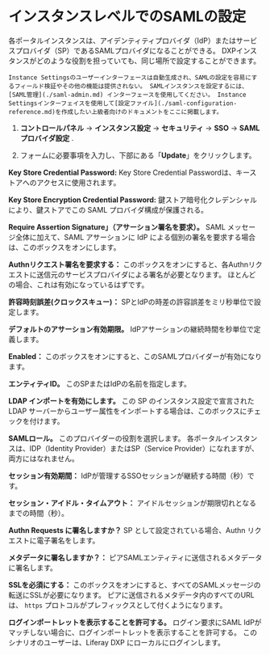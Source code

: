 # インスタンスレベルでのSAMLの設定

各ポータルインスタンスは、アイデンティティプロバイダ（IdP）またはサービスプロバイダ（SP）であるSAMLプロバイダになることができる。 DXPインスタンスがどのような役割を担っていても、同じ場所で設定することができます。

```{warning}
Instance Settingsのユーザーインターフェースは自動生成され、SAMLの設定を容易にするフィールド検証やその他の機能は提供されない。 SAMLインスタンスを設定するには、 [SAML管理](./saml-admin.md) インターフェースを使用してください。 Instance Settingsインターフェイスを使用して[設定ファイル](./saml-configuration-reference.md)を作成したい上級者向けのドキュメントをここに掲載します。
```

1. **コントロールパネル** &rarr; **インスタンス設定** &rarr; **セキュリティ** &rarr; **SSO** &rarr; **SAML プロバイダ設定** .

1. フォームに必要事項を入力し、下部にある「**Update**」をクリックします。

**Key Store Credential Password:** Key Store Credential Passwordは、キーストアへのアクセスに使用されます。

**Key Store Encryption Credential Password:** 鍵ストア暗号化クレデンシャルにより、鍵ストアでこの SAML プロバイダ構成が保護される。

**Require Assertion Signature」（アサーション署名を要求）。** SAML メッセージ全体に加えて、SAML アサーションに IdP による個別の署名を要求する場合は、このボックスをオンにします。

**Authnリクエスト署名を要求する：** このボックスをオンにすると、各Authnリクエストに送信元のサービスプロバイダによる署名が必要となります。 ほとんどの場合、これは有効になっているはずです。

**許容時刻誤差(クロックスキュー)：** SPとIdPの時差の許容誤差をミリ秒単位で設定します。

**デフォルトのアサーション有効期限。** IdPアサーションの継続時間を秒単位で定義します。

**Enabled：** このボックスをオンにすると、このSAMLプロバイダーが有効になります。

**エンティティID。** このSPまたはIdPの名前を指定します。

**LDAP インポートを有効にします。** この SP のインスタンス設定で宣言された LDAP サーバーからユーザー属性をインポートする場合は、このボックスにチェックを付けます。

**SAMLロール。** このプロバイダーの役割を選択します。 各ポータルインスタンスは、IDP（Identity Provider）またはSP（Service Provider）になれますが、両方にはなれません。

**セッション有効期間：** IdPが管理するSSOセッションが継続する時間（秒）です。

**セッション・アイドル・タイムアウト：** アイドルセッションが期限切れとなるまでの時間（秒）。

**Authn Requests に署名しますか？** SP として設定されている場合、Authn リクエストに電子署名をします。

**メタデータに署名しますか？：** ピアSAMLエンティティに送信されるメタデータに署名します。

**SSLを必須にする：** このボックスをオンにすると、すべてのSAMLメッセージの転送にSSLが必要になります。 ピアに送信されるメタデータ内のすべてのURLは、 `https` プロトコルがプレフィックスとして付くようになります。

**ログインポートレットを表示することを許可する。** ログイン要求にSAML IdPがマッチしない場合に、ログインポートレットを表示することを許可する。 このシナリオのユーザーは、Liferay DXP にローカルにログインします。 

